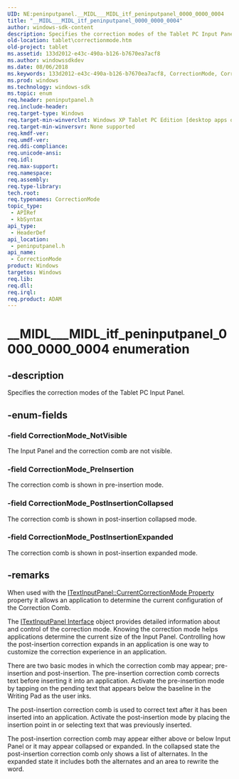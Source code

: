 ```yaml
---
UID: NE:peninputpanel.__MIDL___MIDL_itf_peninputpanel_0000_0000_0004
title: "__MIDL___MIDL_itf_peninputpanel_0000_0000_0004"
author: windows-sdk-content
description: Specifies the correction modes of the Tablet PC Input Panel.
old-location: tablet\correctionmode.htm
old-project: tablet
ms.assetid: 133d2012-e43c-490a-b126-b7670ea7acf8
ms.author: windowssdkdev
ms.date: 08/06/2018
ms.keywords: 133d2012-e43c-490a-b126-b7670ea7acf8, CorrectionMode, CorrectionMode enumeration [Tablet PC], CorrectionMode_NotVisible, CorrectionMode_PostInsertionCollapsed, CorrectionMode_PostInsertionExpanded, CorrectionMode_PreInsertion, __MIDL___MIDL_itf_peninputpanel_0000_0000_0004, peninputpanel/CorrectionMode, peninputpanel/CorrectionMode_NotVisible, peninputpanel/CorrectionMode_PostInsertionCollapsed, peninputpanel/CorrectionMode_PostInsertionExpanded, peninputpanel/CorrectionMode_PreInsertion, tablet.correctionmode
ms.prod: windows
ms.technology: windows-sdk
ms.topic: enum
req.header: peninputpanel.h
req.include-header: 
req.target-type: Windows
req.target-min-winverclnt: Windows XP Tablet PC Edition [desktop apps only]
req.target-min-winversvr: None supported
req.kmdf-ver: 
req.umdf-ver: 
req.ddi-compliance: 
req.unicode-ansi: 
req.idl: 
req.max-support: 
req.namespace: 
req.assembly: 
req.type-library: 
tech.root: 
req.typenames: CorrectionMode
topic_type:
 - APIRef
 - kbSyntax
api_type:
 - HeaderDef
api_location:
 - peninputpanel.h
api_name:
 - CorrectionMode
product: Windows
targetos: Windows
req.lib: 
req.dll: 
req.irql: 
req.product: ADAM
---
```


# __MIDL___MIDL_itf_peninputpanel_0000_0000_0004 enumeration


## -description



Specifies the correction modes of the Tablet PC Input Panel.




## -enum-fields




### -field CorrectionMode_NotVisible

The Input Panel and the correction comb are not visible.


### -field CorrectionMode_PreInsertion

The correction comb is shown in pre-insertion mode.


### -field CorrectionMode_PostInsertionCollapsed

The correction comb is shown in post-insertion collapsed mode.


### -field CorrectionMode_PostInsertionExpanded

The correction comb is shown in post-insertion expanded mode.


## -remarks



When used with the <a href="https://msdn.microsoft.com/92cd44a0-4dc6-4882-9ebb-45aa5b3fbc69">ITextInputPanel::CurrentCorrectionMode Property</a> property it allows an application to determine the current configuration of the Correction Comb.

The <a href="https://msdn.microsoft.com/1e719900-db58-430d-9059-efb3f884f6f0">ITextInputPanel Interface</a> object provides detailed information about and control of the correction mode. Knowing the correction mode helps applications determine the current size of the Input Panel. Controlling how the post-insertion correction expands in an application is one way to customize the correction experience in an application.

There are two basic modes in which the correction comb may appear; pre-insertion and post-insertion. The pre-insertion correction comb corrects text before inserting it into an application. Activate the pre-insertion mode by tapping on the pending text that appears below the baseline in the Writing Pad as the user inks.

The post-insertion correction comb is used to correct text after it has been inserted into an application. Activate the post-insertion mode by placing the insertion point in or selecting text that was previously inserted.

The post-insertion correction comb may appear either above or below Input Panel or it may appear collapsed or expanded. In the collapsed state the post-insertion correction comb only shows a list of alternates. In the expanded state it includes both the alternates and an area to rewrite the word.



